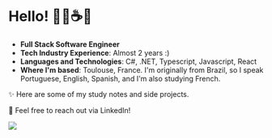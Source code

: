 # Hello! 👋🌸☕️🌿

-  **Full Stack Software Engineer**
-  **Tech Industry Experience**: Almost 2 years :)
-  **Languages and Technologies**: C#, .NET, Typescript, Javascript, React
-  **Where I'm based**: Toulouse, France. I'm originally from Brazil, so I speak Portuguese, English, Spanish, and I'm also studying French.

✨ Here are some of my study notes and side projects.

📩 Feel free to reach out via LinkedIn!  
<div style="display: inline_block">
<a href="https://www.linkedin.com/in/lorenlimamartins/"><img src="https://img.shields.io/badge/LinkedIn-0077B5?style=for-the-badge&logo=linkedin&logoColor=white"></a>
</div>
